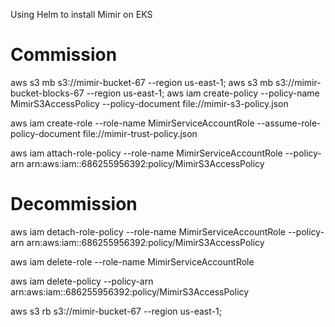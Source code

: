 Using Helm to install Mimir on EKS


# Commission
aws s3 mb s3://mimir-bucket-67 --region us-east-1; aws s3 mb s3://mimir-bucket-blocks-67 --region us-east-1;
aws iam create-policy --policy-name MimirS3AccessPolicy --policy-document file://mimir-s3-policy.json

aws iam create-role --role-name MimirServiceAccountRole --assume-role-policy-document file://mimir-trust-policy.json

aws iam attach-role-policy --role-name MimirServiceAccountRole --policy-arn arn:aws:iam::686255956392:policy/MimirS3AccessPolicy

# Decommission

aws iam detach-role-policy --role-name MimirServiceAccountRole --policy-arn arn:aws:iam::686255956392:policy/MimirS3AccessPolicy

aws iam delete-role --role-name MimirServiceAccountRole

aws iam delete-policy --policy-arn arn:aws:iam::686255956392:policy/MimirS3AccessPolicy

aws s3 rb s3://mimir-bucket-67 --region us-east-1;

